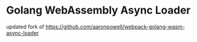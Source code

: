 # Golang WebAssembly Async Loader

updated fork of https://github.com/aaronpowell/webpack-golang-wasm-async-loader
